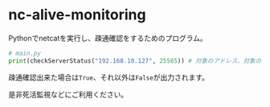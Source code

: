 # nc-alive-monitoring

Pythonでnetcatを実行し、疎通確認をするためのプログラム。

```Python
# main.py
print(checkServerStatus("192.168.10.127", 25565)) # 対象のアドレス、対象のポートを指定 Bool値が返ってくる　
```

疎通確認出来た場合は`True`、それ以外は`False`が出力されます。

是非死活監視などにご利用ください。
